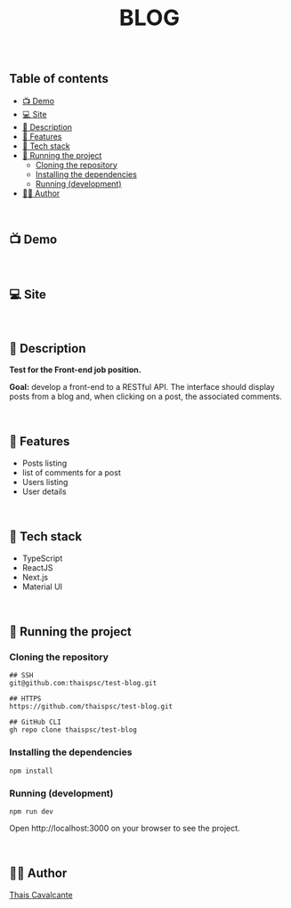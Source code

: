<p align="center">
 <h1 align="center" style="font-size:40px">BLOG</h2>
</p>


<br />

## Table of contents

- [📺 Demo](#-demo)
- [💻 Site](#-site)
- [🧾 Description](#-description)
- [📖 Features](#-features)
- [🔧 Tech stack](#-tech-stack)
- [🚀 Running the project](#-running-the-project)
  - [Cloning the repository](#cloning-the-repository)
  - [Installing the dependencies](#installing-the-dependencies)
  - [Running (development)](#running-development)
- [🙋‍♀️ Author](#-author)

<br />

<a name="demo"></a>
## 📺 Demo

<br />

<a name="site"></a>
## 💻 Site

<br />

<a name="description"></a>
## 🧾 Description

**Test for the Front-end job position.**

**Goal:** develop a front-end to a RESTful API. The interface should display posts from a blog and, when clicking on a post, the
associated comments.

<br />

<a name="features"></a>
## 📖 Features

- Posts listing
- list of comments for a post
- Users listing
- User details

<br />

<a name="tech-stack"></a>
## 🔧 Tech stack

- TypeScript
- ReactJS
- Next.js
- Material UI

<br />

<a name="running-the-project"></a>
## 🚀 Running the project

### Cloning the repository

```
## SSH
git@github.com:thaispsc/test-blog.git

## HTTPS
https://github.com/thaispsc/test-blog.git

## GitHub CLI
gh repo clone thaispsc/test-blog
```

### Installing the dependencies

```
npm install
```
<a name="running-development"></a>
### Running (development)

```
npm run dev
```

Open http://localhost:3000 on your browser to see the project.

<br />

<a name="author"></a>
## 🙋‍♀️ Author

[Thais Cavalcante](https://www.linkedin.com/in/thaispcavalcante/)
